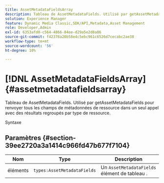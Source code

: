 ```yaml
---
title: AssetMetadataFieldsArray
description: Tableau de AssetMetadataFields. Utilisé par getAssetMetadataFields pour renvoyer tous les champs de métadonnées de ressource dans un seul appel avec des résultats regroupés par type de ressource.
solution: Experience Manager
feature: Dynamic Media Classic,SDK/API,Metadata,Asset Management
role: Developer,Admin
exl-id: 6353afd0-c564-4866-84ee-d29a5e2d8a86
source-git-commit: f42378a20b58e4c5ebc961c6526d7cecabc2ae38
workflow-type: tm+mt
source-wordcount: '56'
ht-degree: 10%

---
```


# [!DNL AssetMetadataFieldsArray]{#assetmetadatafieldsarray}

Tableau de AssetMetadataFields. Utilisé par getAssetMetadataFields pour renvoyer tous les champs de métadonnées de ressource dans un seul appel avec des résultats regroupés par type de ressource.

Syntaxe

## Paramètres {#section-39ee2720a3a1414c966fd47b677f7104}

| Nom | Type | Description |
|---|---|---|
| éléments | `types:AssetMetadataFields` | Un `AssetMetadataFields` élément de tableau . |
